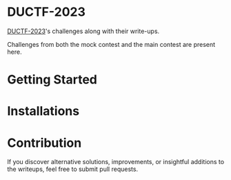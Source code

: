 # DUCTF-2023

[DUCTF-2023](https://www.facebook.com/CSEDUSC)'s challenges along with their write-ups.

Challenges from both the mock contest and the main contest are present here.

# Getting Started

# Installations

# Contribution

If you discover alternative solutions, improvements, or insightful additions to the writeups, feel free to submit pull requests.
